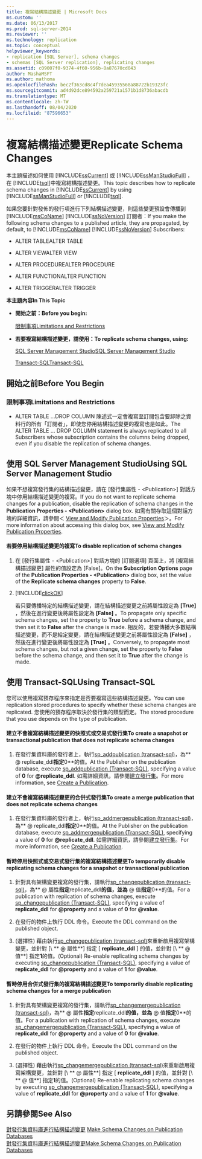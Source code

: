 ```yaml
---
title: 複寫結構描述變更 | Microsoft Docs
ms.custom: ''
ms.date: 06/13/2017
ms.prod: sql-server-2014
ms.reviewer: ''
ms.technology: replication
ms.topic: conceptual
helpviewer_keywords:
- replication [SQL Server], schema changes
- schemas [SQL Server replication], replicating changes
ms.assetid: c09007f0-9374-4f60-956b-8a87670cd043
author: MashaMSFT
ms.author: mathoma
ms.openlocfilehash: bec2f363cd8c4f7dea45935568a88722b19323fc
ms.sourcegitcommit: ad4d92dce894592a259721a1571b1d8736abacdb
ms.translationtype: MT
ms.contentlocale: zh-TW
ms.lasthandoff: 08/04/2020
ms.locfileid: "87596653"
---
```

# <a name="replicate-schema-changes"></a><span data-ttu-id="eb2a4-102">複寫結構描述變更</span><span class="sxs-lookup"><span data-stu-id="eb2a4-102">Replicate Schema Changes</span></span>
  <span data-ttu-id="eb2a4-103">本主題描述如何使用 [!INCLUDE[ssCurrent](../../../includes/sscurrent-md.md)] 或 [!INCLUDE[ssManStudioFull](../../../includes/ssmanstudiofull-md.md)] ，在 [!INCLUDE[tsql](../../../includes/tsql-md.md)]中複寫結構描述變更。</span><span class="sxs-lookup"><span data-stu-id="eb2a4-103">This topic describes how to replicate schema changes in [!INCLUDE[ssCurrent](../../../includes/sscurrent-md.md)] by using [!INCLUDE[ssManStudioFull](../../../includes/ssmanstudiofull-md.md)] or [!INCLUDE[tsql](../../../includes/tsql-md.md)].</span></span>  
  
 <span data-ttu-id="eb2a4-104">如果您要針對發佈的發行項進行下列結構描述變更，則這些變更預設會傳播到 [!INCLUDE[msCoName](../../../includes/msconame-md.md)] [!INCLUDE[ssNoVersion](../../../includes/ssnoversion-md.md)] 訂閱者：</span><span class="sxs-lookup"><span data-stu-id="eb2a4-104">If you make the following schema changes to a published article, they are propagated, by default, to [!INCLUDE[msCoName](../../../includes/msconame-md.md)] [!INCLUDE[ssNoVersion](../../../includes/ssnoversion-md.md)] Subscribers:</span></span>  
  
-   <span data-ttu-id="eb2a4-105">ALTER TABLE</span><span class="sxs-lookup"><span data-stu-id="eb2a4-105">ALTER TABLE</span></span>  
  
-   <span data-ttu-id="eb2a4-106">ALTER VIEW</span><span class="sxs-lookup"><span data-stu-id="eb2a4-106">ALTER VIEW</span></span>  
  
-   <span data-ttu-id="eb2a4-107">ALTER PROCEDURE</span><span class="sxs-lookup"><span data-stu-id="eb2a4-107">ALTER PROCEDURE</span></span>  
  
-   <span data-ttu-id="eb2a4-108">ALTER FUNCTION</span><span class="sxs-lookup"><span data-stu-id="eb2a4-108">ALTER FUNCTION</span></span>  
  
-   <span data-ttu-id="eb2a4-109">ALTER TRIGGER</span><span class="sxs-lookup"><span data-stu-id="eb2a4-109">ALTER TRIGGER</span></span>  
  
 <span data-ttu-id="eb2a4-110">**本主題內容**</span><span class="sxs-lookup"><span data-stu-id="eb2a4-110">**In This Topic**</span></span>  
  
-   <span data-ttu-id="eb2a4-111">**開始之前：**</span><span class="sxs-lookup"><span data-stu-id="eb2a4-111">**Before you begin:**</span></span>  
  
     [<span data-ttu-id="eb2a4-112">限制事項</span><span class="sxs-lookup"><span data-stu-id="eb2a4-112">Limitations and Restrictions</span></span>](#Restrictions)  
  
-   <span data-ttu-id="eb2a4-113">**若要複寫結構描述變更，請使用：**</span><span class="sxs-lookup"><span data-stu-id="eb2a4-113">**To replicate schema changes, using:**</span></span>  
  
     [<span data-ttu-id="eb2a4-114">SQL Server Management Studio</span><span class="sxs-lookup"><span data-stu-id="eb2a4-114">SQL Server Management Studio</span></span>](#SSMSProcedure)  
  
     [<span data-ttu-id="eb2a4-115">Transact-SQL</span><span class="sxs-lookup"><span data-stu-id="eb2a4-115">Transact-SQL</span></span>](#TsqlProcedure)  
  
##  <a name="before-you-begin"></a><a name="BeforeYouBegin"></a> <span data-ttu-id="eb2a4-116">開始之前</span><span class="sxs-lookup"><span data-stu-id="eb2a4-116">Before You Begin</span></span>  
  
###  <a name="limitations-and-restrictions"></a><a name="Restrictions"></a> <span data-ttu-id="eb2a4-117">限制事項</span><span class="sxs-lookup"><span data-stu-id="eb2a4-117">Limitations and Restrictions</span></span>  
  
-   <span data-ttu-id="eb2a4-118">ALTER TABLE ...DROP COLUMN 陳述式一定會複寫至訂閱包含要卸除之資料行的所有「訂閱者」，即使您停用結構描述變更的複寫也是如此。</span><span class="sxs-lookup"><span data-stu-id="eb2a4-118">The ALTER TABLE ... DROP COLUMN statement is always replicated to all Subscribers whose subscription contains the columns being dropped, even if you disable the replication of schema changes.</span></span>  
  
##  <a name="using-sql-server-management-studio"></a><a name="SSMSProcedure"></a> <span data-ttu-id="eb2a4-119">使用 SQL Server Management Studio</span><span class="sxs-lookup"><span data-stu-id="eb2a4-119">Using SQL Server Management Studio</span></span>  
 <span data-ttu-id="eb2a4-120">如果不想複寫發行集的結構描述變更，請在 [發行集屬性 - \<Publication>] 對話方塊中停用結構描述變更的複寫。</span><span class="sxs-lookup"><span data-stu-id="eb2a4-120">If you do not want to replicate schema changes for a publication, disable the replication of schema changes in the **Publication Properties - \<Publication>** dialog box.</span></span> <span data-ttu-id="eb2a4-121">如需有關存取這個對話方塊的詳細資訊，請參閱＜ [View and Modify Publication Properties](view-and-modify-publication-properties.md)＞。</span><span class="sxs-lookup"><span data-stu-id="eb2a4-121">For more information about accessing this dialog box, see [View and Modify Publication Properties](view-and-modify-publication-properties.md).</span></span>  
  
#### <a name="to-disable-replication-of-schema-changes"></a><span data-ttu-id="eb2a4-122">若要停用結構描述變更的複寫</span><span class="sxs-lookup"><span data-stu-id="eb2a4-122">To disable replication of schema changes</span></span>  
  
1.  <span data-ttu-id="eb2a4-123">在 [發行集屬性 - \<Publication>] 對話方塊的 [訂閱選項] 頁面上，將 [複寫結構描述變更] 屬性的值設定為 [False]。</span><span class="sxs-lookup"><span data-stu-id="eb2a4-123">On the **Subscription Options** page of the **Publication Properties - \<Publication>** dialog box, set the value of the **Replicate schema changes** property to **False**.</span></span>  
  
2.  [!INCLUDE[clickOK](../../../includes/clickok-md.md)]  
  
     <span data-ttu-id="eb2a4-124">若只要傳播特定的結構描述變更，請在結構描述變更之前將屬性設定為 **[True]** ，然後在進行變更後將屬性設定為 **[False]** 。</span><span class="sxs-lookup"><span data-stu-id="eb2a4-124">To propagate only specific schema changes, set the property to **True** before a schema change, and then set it to **False** after the change is made.</span></span> <span data-ttu-id="eb2a4-125">相反的，若要傳播大多數結構描述變更，而不是給定變更，請在結構描述變更之前將屬性設定為 **[False]** ，然後在進行變更後將屬性設定為 **[True]** 。</span><span class="sxs-lookup"><span data-stu-id="eb2a4-125">Conversely, to propagate most schema changes, but not a given change, set the property to **False** before the schema change, and then set it to **True** after the change is made.</span></span>  
  
##  <a name="using-transact-sql"></a><a name="TsqlProcedure"></a> <span data-ttu-id="eb2a4-126">使用 Transact-SQL</span><span class="sxs-lookup"><span data-stu-id="eb2a4-126">Using Transact-SQL</span></span>  
 <span data-ttu-id="eb2a4-127">您可以使用複寫預存程序來指定是否要複寫這些結構描述變更。</span><span class="sxs-lookup"><span data-stu-id="eb2a4-127">You can use replication stored procedures to specify whether these schema changes are replicated.</span></span> <span data-ttu-id="eb2a4-128">您使用的預存程序取決於發行集的類型而定。</span><span class="sxs-lookup"><span data-stu-id="eb2a4-128">The stored procedure that you use depends on the type of publication.</span></span>  
  
#### <a name="to-create-a-snapshot-or-transactional-publication-that-does-not-replicate-schema-changes"></a><span data-ttu-id="eb2a4-129">建立不會複寫結構描述變更的快照式或交易式發行集</span><span class="sxs-lookup"><span data-stu-id="eb2a4-129">To create a snapshot or transactional publication that does not replicate schema changes</span></span>  
  
1.  <span data-ttu-id="eb2a4-130">在發行集資料庫的發行者上，執行[sp_addpublication &#40;transact-sql&#41;](/sql/relational-databases/system-stored-procedures/sp-addpublication-transact-sql)，為\*\* \@ replicate_ddl**指定**0\*\*的值。</span><span class="sxs-lookup"><span data-stu-id="eb2a4-130">At the Publisher on the publication database, execute [sp_addpublication &#40;Transact-SQL&#41;](/sql/relational-databases/system-stored-procedures/sp-addpublication-transact-sql), specifying a value of **0** for **\@replicate_ddl**.</span></span> <span data-ttu-id="eb2a4-131">如需詳細資訊，請參閱[建立發行集](create-a-publication.md)。</span><span class="sxs-lookup"><span data-stu-id="eb2a4-131">For more information, see [Create a Publication](create-a-publication.md).</span></span>  
  
#### <a name="to-create-a-merge-publication-that-does-not-replicate-schema-changes"></a><span data-ttu-id="eb2a4-132">建立不會複寫結構描述變更的合併式發行集</span><span class="sxs-lookup"><span data-stu-id="eb2a4-132">To create a merge publication that does not replicate schema changes</span></span>  
  
1.  <span data-ttu-id="eb2a4-133">在發行集資料庫的發行者上，執行[sp_addmergepublication &#40;transact-sql&#41;](/sql/relational-databases/system-stored-procedures/sp-addmergepublication-transact-sql)，為\*\* \@ replicate_ddl**指定**0\*\*的值。</span><span class="sxs-lookup"><span data-stu-id="eb2a4-133">At the Publisher on the publication database, execute [sp_addmergepublication &#40;Transact-SQL&#41;](/sql/relational-databases/system-stored-procedures/sp-addmergepublication-transact-sql), specifying a value of **0** for **\@replicate_ddl**.</span></span> <span data-ttu-id="eb2a4-134">如需詳細資訊，請參閱[建立發行集](create-a-publication.md)。</span><span class="sxs-lookup"><span data-stu-id="eb2a4-134">For more information, see [Create a Publication](create-a-publication.md).</span></span>  
  
#### <a name="to-temporarily-disable-replicating-schema-changes-for-a-snapshot-or-transactional-publication"></a><span data-ttu-id="eb2a4-135">暫時停用快照式或交易式發行集的複寫結構描述變更</span><span class="sxs-lookup"><span data-stu-id="eb2a4-135">To temporarily disable replicating schema changes for a snapshot or transactional publication</span></span>  
  
1.  <span data-ttu-id="eb2a4-136">針對具有架構變更複寫的發行集，請執行[sp_changepublication &#40;transact-sql&#41;](/sql/relational-databases/system-stored-procedures/sp-changepublication-transact-sql)，為\*\* \@ 屬性**指定**replicate_ddl**的值，並為** \@ 值**指定**0\*\*的值。</span><span class="sxs-lookup"><span data-stu-id="eb2a4-136">For a publication with replication of schema changes, execute [sp_changepublication &#40;Transact-SQL&#41;](/sql/relational-databases/system-stored-procedures/sp-changepublication-transact-sql), specifying a value of **replicate_ddl** for **\@property** and a value of **0** for **\@value**.</span></span>  
  
2.  <span data-ttu-id="eb2a4-137">在發行的物件上執行 DDL 命令。</span><span class="sxs-lookup"><span data-stu-id="eb2a4-137">Execute the DDL command on the published object.</span></span>  
  
3.  <span data-ttu-id="eb2a4-138"> (選擇性) 藉由執行[sp_changepublication &#40;transact-sql&#41;](/sql/relational-databases/system-stored-procedures/sp-changepublication-transact-sql)來重新啟用複寫架構變更，並針對 [\ \** \@ 屬性**] 指定 [ **replicate_ddl** ] 的值，並針對 [\ \** \@ 值**] 指定**1**的值。</span><span class="sxs-lookup"><span data-stu-id="eb2a4-138">(Optional) Re-enable replicating schema changes by executing [sp_changepublication &#40;Transact-SQL&#41;](/sql/relational-databases/system-stored-procedures/sp-changepublication-transact-sql), specifying a value of **replicate_ddl** for **\@property** and a value of **1** for **\@value**.</span></span>  
  
#### <a name="to-temporarily-disable-replicating-schema-changes-for-a-merge-publication"></a><span data-ttu-id="eb2a4-139">暫時停用合併式發行集的複寫結構描述變更</span><span class="sxs-lookup"><span data-stu-id="eb2a4-139">To temporarily disable replicating schema changes for a merge publication</span></span>  
  
1.  <span data-ttu-id="eb2a4-140">針對具有架構變更複寫的發行集，請執行[sp_changemergepublication &#40;transact-sql&#41;](/sql/relational-databases/system-stored-procedures/sp-changemergepublication-transact-sql)，為\*\* \@ 屬性**指定**replicate_ddl**的值，並為** \@ 值**指定**0\*\*的值。</span><span class="sxs-lookup"><span data-stu-id="eb2a4-140">For a publication with replication of schema changes, execute [sp_changemergepublication &#40;Transact-SQL&#41;](/sql/relational-databases/system-stored-procedures/sp-changemergepublication-transact-sql), specifying a value of **replicate_ddl** for **\@property** and a value of **0** for **\@value**.</span></span>  
  
2.  <span data-ttu-id="eb2a4-141">在發行的物件上執行 DDL 命令。</span><span class="sxs-lookup"><span data-stu-id="eb2a4-141">Execute the DDL command on the published object.</span></span>  
  
3.  <span data-ttu-id="eb2a4-142"> (選擇性) 藉由執行[sp_changemergepublication &#40;transact-sql&#41;](/sql/relational-databases/system-stored-procedures/sp-changemergepublication-transact-sql)來重新啟用複寫架構變更，並針對 [\ \** \@ 屬性**] 指定 [ **replicate_ddl** ] 的值，並針對 [\ \** \@ 值**] 指定**1**的值。</span><span class="sxs-lookup"><span data-stu-id="eb2a4-142">(Optional) Re-enable replicating schema changes by executing [sp_changemergepublication &#40;Transact-SQL&#41;](/sql/relational-databases/system-stored-procedures/sp-changemergepublication-transact-sql), specifying a value of **replicate_ddl** for **\@property** and a value of **1** for **\@value**.</span></span>  
  
## <a name="see-also"></a><span data-ttu-id="eb2a4-143">另請參閱</span><span class="sxs-lookup"><span data-stu-id="eb2a4-143">See Also</span></span>  
 <span data-ttu-id="eb2a4-144">[對發行集資料庫進行結構描述變更](make-schema-changes-on-publication-databases.md) </span><span class="sxs-lookup"><span data-stu-id="eb2a4-144">[Make Schema Changes on Publication Databases](make-schema-changes-on-publication-databases.md) </span></span>  
 [<span data-ttu-id="eb2a4-145">對發行集資料庫進行結構描述變更</span><span class="sxs-lookup"><span data-stu-id="eb2a4-145">Make Schema Changes on Publication Databases</span></span>](make-schema-changes-on-publication-databases.md)  
  
  
